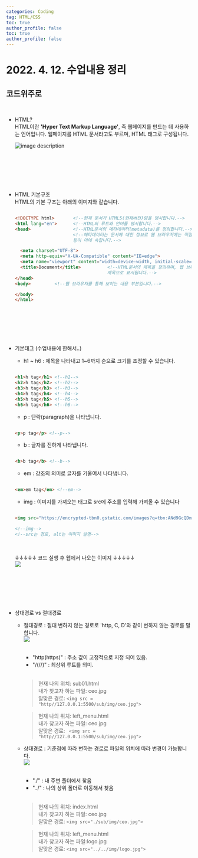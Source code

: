```yaml
---
categories: Coding
tag: HTML/CSS 
toc: true
author_profile: false
toc: true
author_profile: false
---
```




# 2022. 4. 12. 수업내용 정리 

## 코드위주로 

<br>

+ HTML? <br>
  HTML이란 **'Hyper Text Markup Language'**, 즉 웹페이지를 만드는 데 사용하는 언어입니다. 
  웹페이지를 HTML 문서라고도 부르며, HTML 태그로 구성됩니다.<br>
  
  ![image description](https://thumbs.dreamstime.com/b/html-css-javascript-programming-language-web-code-syntax-closeup-concept-technology-business-178233471.jpg)
  
  <br><br><br><br><br>


+ HTML 기본구조 <br>
  HTML의 기본 구조는 아래의 이미지와 같습니다.<br>
  
  ```html
  
  <!DOCTYPE html>       <!--현재 문서가 HTML5(현재버전)임을 명시합니다.-->
  <html lang="en">      <!--HTML의 루트와 언어를 명시합니다.-->
  <head>                <!--HTML문서의 메타데이터(metadata)를 정의합니다.-->
                        <!--메타데이터는 문서에 대한 정보로 웹 브라우저에는 직접적으로 표현되지 않는 정보를 의미합니다. <title>,<style>,<meta>,<link>,<scripot>,<base>태그
                        등이 이에 속합니다.-->
  
    <meta charset="UTF-8">
    <meta http-equiv="X-UA-Compatible" content="IE=edge">
    <meta name="viewport" content="width=device-width, initial-scale=1.0">
    <title>Document</title>          <!--HTML문서의 제목을 정의하며, 웹 브라우저의 툴바에 표시됩니다. 또한, 즐겨찾기에 추가할 떄 즐겨찾기의 제목이 되고 검색 엔진의 결과 페이지에 
                                     제목으로 표시됩니다.-->
  </head>
  <body>         <!--웹 브라우저를 통해 보이는 내용 부분입니다.-->
  
  </body>
  </html>
  
  ```

  <br><br><br><br><br>
  
+ 기본태그 (수업내용에 한해서..) <br>

  * h1 ~ h6 : 제목을 나타내고 1~6까지 순으로 크기를 조정할 수 있습니다.

  ``` html

  <h1>h tag</h1> <!--h1-->
  <h2>h tag</h2> <!--h2-->
  <h3>h tag</h3> <!--h3-->
  <h4>h tag</h4> <!--h4-->
  <h5>h tag</h5> <!--h5-->
  <h6>h tag</h6> <!--h6-->

  ```

  * p : 단락(paragraph)을 나타냅니다.

  ```html

  <p>p tag</p> <!--p-->

  ```

  * b : 글자를 진하게 나타냅니다. 

  ```html

  <b>b tag</b> <!--b-->

  ```

  * em : 강조의 의미로 글자를 기울여서 나타냅니다.
  
  ```html

  <em>em tag</em> <!--em-->

  ```

  * img : 이미지를 가져오는 태그로 src에 주소를 입력해 가져올 수 있습니다

  ```html

  <img src="https://encrypted-tbn0.gstatic.com/images?q=tbn:ANd9GcQDmaBfX-GN0cUBEoRh8XAnU4NEW8KI1EtDmA&usqp=CAU" alt="치와와 사진">

  <!--img-->
  <!--src는 경로, alt는 이미지 설명-->

  ```

  <br>

  ↓↓↓↓↓ 코드 실행 후 웹에서 나오는 이미지 ↓↓↓↓↓ <br>
  <img src="https://encrypted-tbn0.gstatic.com/images?q=tbn:ANd9GcQDmaBfX-GN0cUBEoRh8XAnU4NEW8KI1EtDmA&usqp=CAU"> 
  
  <br><br><br><br><br>

+ 상대경로 vs 절대경로
  * 절대경로 : 절대 변하지 않는 경로로 'http, C, D'와 같이 변하지 않는 경로를 말합니다. <br>
   <img src="https://velog.velcdn.com/images%2Fwlsdnjs156%2Fpost%2Fe35cfb3d-67b3-420c-ab60-f02d4b9d24f1%2Fimage.png">  <br><br>
  
     - "http(https)" : 주소 값이 고정적으로 지정 되어 있음. <br>
     - "/(//)" : 최상위 루트를 의미. <br><br>
     
    > 현재 나의 위치: sub01.html <br>
    > 내가 찾고자 하는 파일: ceo.jpg <br>
    > 알맞은 경로: ```<img src = "http//127.0.0.1:5500/sub/img/ceo.jpg">``` <br>
  
    > 현재 나의 위치: left_menu.html <br>
    > 내가 찾고자 하는 파일: ceo.jpg <br>
    > 알맞은 경로: ``` <img src = "http//127.0.0.1:5500/sub/img/ceo.jpg">``` <br>
    
  * 상대경로 : 기준점에 따라 변하는 경로로 파일의 위치에 따라 변경이 가능합니다. <br>
   <img src="https://velog.velcdn.com/images%2Fwlsdnjs156%2Fpost%2Fe35cfb3d-67b3-420c-ab60-f02d4b9d24f1%2Fimage.png">  <br><br>
  
     - "./"  : 내 주변 폴더에서 찾음 <br>
     - "../" : 나의 상위 폴더로 이동해서 찾음 <br><br>
     
    > 현재 나의 위치: index.html <br>
    > 내가 찾고자 하는 파일: ceo.jpg <br>
    > 알맞은 경로: ```<img src="./sub/img/ceo.jpg">``` <br>
    
    > 현재 나의 위치: left_menu.html <br>
    > 내가 찾고자 하는 파일:logo.jpg <br>
    > 알맞은 경로: ```<img src="../../img/logo.jpg">``` 
    
